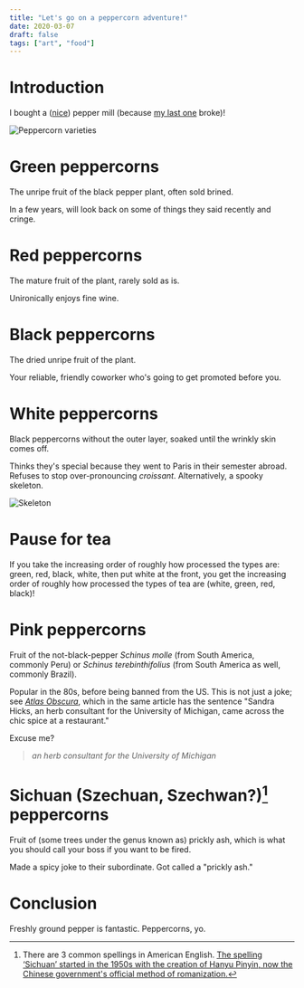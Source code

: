 ```yaml
---
title: "Let's go on a peppercorn adventure!"
date: 2020-03-07
draft: false
tags: ["art", "food"]
---
```

# Introduction
I bought a ([nice](https://www.amazon.com/gp/product/B00E89TUUA/)) pepper mill (because [my last one](https://www.amazon.com/gp/product/B07WMRK653/) broke)!

![Peppercorn varieties](/peppercorns.gif#center)
# Green peppercorns
The unripe fruit of the black pepper plant, often sold brined. 

In a few years, will look back on some of things they said recently and cringe.
# Red peppercorns
The mature fruit of the plant, rarely sold as is. 

Unironically enjoys fine wine.
# Black peppercorns
The dried unripe fruit of the plant. 

Your reliable, friendly coworker who's going to get promoted before you.
# White peppercorns
Black peppercorns without the outer layer, soaked until the wrinkly skin comes off. 

Thinks they's special because they went to Paris in their semester abroad. Refuses to stop over-pronouncing _croissant_. Alternatively, a spooky skeleton.

![Skeleton](/skeleton.gif#center)
# Pause for tea
If you take the increasing order of roughly how processed the types are: green, red, black, white, then put white at the front, you get the increasing order of roughly how processed the types of tea are (white, green, red, black)!
# Pink peppercorns
Fruit of the not-black-pepper _Schinus molle_ (from South America, commonly Peru) or _Schinus terebinthifolius_ (from South America as well, commonly Brazil). 

Popular in the 80s, before being banned from the US. This is not just a joke; see [_Atlas Obscura_](https://www.atlasobscura.com/articles/are-pink-peppercorns-poisonous), which in the same article has the sentence "Sandra Hicks, an herb consultant for the University of Michigan, came across the chic spice at a restaurant."

Excuse me?
> *an herb consultant for the University of Michigan*

# Sichuan (Szechuan, Szechwan?)[^1] peppercorns
[^1]: There are 3 common spellings in American English. [The spelling ‘Sichuan’ started in the 1950s with the creation of Hanyu Pinyin, now the Chinese government's official method of romanization.](https://www.goldthread2.com/culture/so-it-spelled-szechuan-or-sichuan/article/2160683)

Fruit of (some trees under the genus known as) prickly ash, which is what you should call your boss if you want to be fired.

Made a spicy joke to their subordinate. Got called a "prickly ash."
# Conclusion
Freshly ground pepper is fantastic. Peppercorns, yo.
